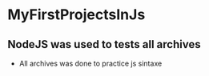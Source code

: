 # MyFirstProjectsInJs

## NodeJS was used to tests all archives
* All archives was done to practice js sintaxe
